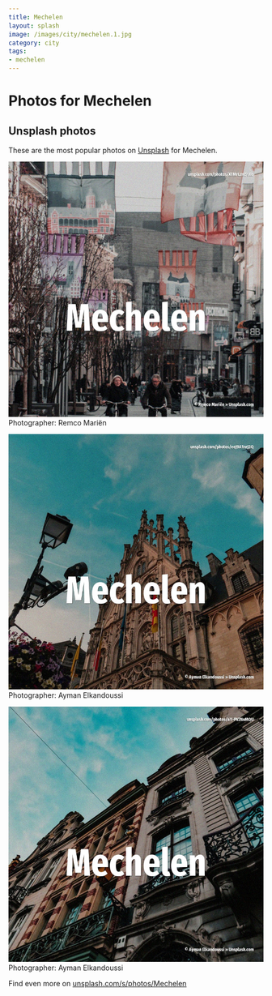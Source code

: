 ```yaml
---
title: Mechelen
layout: splash
image: /images/city/mechelen.1.jpg
category: city
tags:
- mechelen
---
```

# Photos for Mechelen
 
## Unsplash photos
These are the most popular photos on [Unsplash](https://unsplash.com) for Mechelen.
 
![Mechelen](/images/city/mechelen.1.jpg)
Photographer:  Remco Mariën
 
![Mechelen](/images/city/mechelen.2.jpg)
Photographer:  Ayman Elkandoussi
 
![Mechelen](/images/city/mechelen.3.jpg)
Photographer:  Ayman Elkandoussi
 
Find even more on [unsplash.com/s/photos/Mechelen](https://unsplash.com/s/photos/Mechelen)
 
